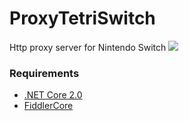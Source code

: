 # ProxyTetriSwitch
Http proxy server for Nintendo Switch
![](https://i.imgur.com/YJd0zVa.png)

### Requirements
- [.NET Core 2.0](https://dotnet.github.io/)
- [FiddlerCore](https://www.telerik.com/fiddler/fiddlercore)
